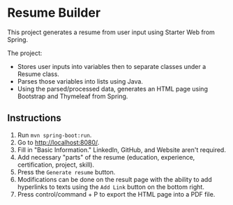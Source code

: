 # Resume Builder

This project generates a resume from user input using Starter Web from Spring. 

The project:

- Stores user inputs into variables then to separate classes under a Resume class.
- Parses those variables into lists using Java.
- Using the parsed/processed data, generates an HTML page using Bootstrap and Thymeleaf from Spring.

## Instructions

1. Run `mvn spring-boot:run`.
2. Go to [http://localhost:8080/](http://localhost:8080/).
3. Fill in "Basic Information." LinkedIn, GitHub, and Website aren't required.
4. Add necessary "parts" of the resume (education, experience, certification, project, skill).
5. Press the `Generate resume` button.
6. Modifications can be done on the result page with the ability to add hyperlinks to texts using
the `Add Link` button on the bottom right.
7. Press control/command + P to export the HTML page into a PDF file.